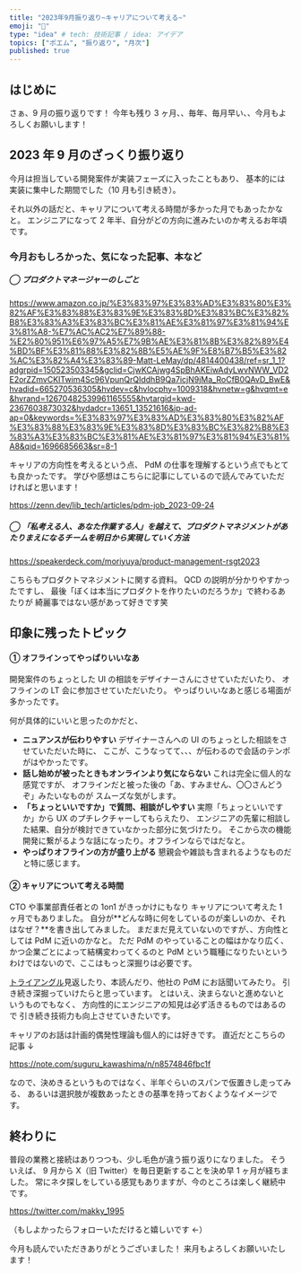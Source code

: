 ```yaml
---
title: "2023年9月振り返り~キャリアについて考える~"
emoji: "🍁"
type: "idea" # tech: 技術記事 / idea: アイデア
topics: ["ポエム", "振り返り", "月次"]
published: true
---
```


## はじめに

さぁ、9 月の振り返りです！
今年も残り 3 ヶ月、、毎年、毎月早い、、今月もよろしくお願いします！

## 2023 年 9 月のざっくり振り返り

今月は担当している開発案件が実装フェーズに入ったこともあり、
基本的には実装に集中した期間でした（10 月も引き続き）。

それ以外の話だと、キャリアについて考える時間が多かった月でもあったかなと。
エンジニアになって 2 年半、自分がどの方向に進みたいのか考えるお年頃です。

### 今月おもしろかった、気になった記事、本など

##### ◯ プロダクトマネージャーのしごと

https://www.amazon.co.jp/%E3%83%97%E3%83%AD%E3%83%80%E3%82%AF%E3%83%88%E3%83%9E%E3%83%8D%E3%83%BC%E3%82%B8%E3%83%A3%E3%83%BC%E3%81%AE%E3%81%97%E3%81%94%E3%81%A8-%E7%AC%AC2%E7%89%88-%E2%80%951%E6%97%A5%E7%9B%AE%E3%81%8B%E3%82%89%E4%BD%BF%E3%81%88%E3%82%8B%E5%AE%9F%E8%B7%B5%E3%82%AC%E3%82%A4%E3%83%89-Matt-LeMay/dp/4814400438/ref=sr_1_1?adgrpid=150523503345&gclid=CjwKCAjwg4SpBhAKEiwAdyLwvNWW_VD2E2orZZmvCKITwim4Sc96VpunQrQIddhB9Qa7icjN9jMa_RoCfB0QAvD_BwE&hvadid=665270536305&hvdev=c&hvlocphy=1009318&hvnetw=g&hvqmt=e&hvrand=12670482539961165555&hvtargid=kwd-2367603873032&hydadcr=13651_13521616&jp-ad-ap=0&keywords=%E3%83%97%E3%83%AD%E3%83%80%E3%82%AF%E3%83%88%E3%83%9E%E3%83%8D%E3%83%BC%E3%82%B8%E3%83%A3%E3%83%BC%E3%81%AE%E3%81%97%E3%81%94%E3%81%A8&qid=1696685663&sr=8-1

キャリアの方向性を考えるという点、
PdM の仕事を理解するという点でもとても良かったです。
学びや感想はこちらに記事にしているので読んでみていただければと思います！

https://zenn.dev/lib_tech/articles/pdm-job_2023-09-24

##### ◯ 「私考える人、あなた作業する人」を越えて、プロダクトマネジメントがあたりまえになるチームを明日から実現していく方法

https://speakerdeck.com/moriyuya/product-management-rsgt2023

こちらもプロダクトマネジメントに関する資料。
QCD の説明が分かりやすかったですし、
最後「ぼくは本当にプロダクトを作りたいのだろうか」で終わるあたりが
綺麗事ではない感があって好きです笑

## 印象に残ったトピック

#### ① オフラインってやっぱりいいなあ

開発案件のちょっとした UI の相談をデザイナーさんにさせていただいたり、
オフラインの LT 会に参加させていただいたり。
やっぱりいいなあと感じる場面が多かったです。

何が具体的にいいと思ったのかだと、

- **ニュアンスが伝わりやすい**
  デザイナーさんへの UI のちょっとした相談をさせていただいた時に、
  ここが、こうなってて、、、が伝わるので会話のテンポがはやかったです。
- **話し始めが被ったときもオンラインより気にならない**
  これは完全に個人的な感覚ですが、
  オフラインだと被った後の「あ、すみません、〇〇さんどうぞ」みたいなものが
  スムーズな気がします。
- **「ちょっといいですか」で質問、相談がしやすい**
  実際「ちょっといいですか」から UX のプチレクチャーしてもらえたり、
  エンジニアの先輩に相談した結果、自分が検討できていなかった部分に気づけたり。
  そこから次の機能開発に繋がるような話になったり。オフラインならではだなと。
- **やっぱりオフラインの方が盛り上がる**
  懇親会や雑談も含まれるようなものだと特に感じます。

#### ② キャリアについて考える時間

CTO や事業部責任者との 1on1 がきっかけにもなり
キャリアについて考えた 1 ヶ月でもありました。
自分が**どんな時に何をしているのが楽しいのか、それはなぜ？**を書き出してみました。
まだまだ見えていないのですが、、方向性としては PdM に近いのかなと。
ただ PdM のやっていることの幅はかなり広く、かつ企業ごとによって結構変わってくるのと
PdM という職種になりたいというわけではないので、ここはもっと深掘りは必要です。

[トライアングル](https://ninjinkun.hatenablog.com/entry/the-product-management-triangle-ja)見返したり、本読んだり、他社の PdM にお話聞いてみたり。
引き続き深掘っていけたらと思っています。
とはいえ、決まらないと進めないというものでもなく、
方向性的にエンジニアの知見は必ず活きるものではあるので
引き続き技術力も向上させていきたいです。

キャリアのお話は計画的偶発性理論も個人的には好きです。
直近だとこちらの記事 ↓

https://note.com/suguru_kawashima/n/n8574846fbc1f

なので、決めきるというものではなく、半年ぐらいのスパンで仮置きし走ってみる、
あるいは選択肢が複数あったときの基準を持っておくようなイメージです。

## 終わりに

普段の業務と接続はありつつも、少し毛色が違う振り返りになりました。
そういえば、 9 月から X（旧 Twitter）を毎日更新することを決め早 1 ヶ月が経ちました。
常にネタ探しをしている感覚もありますが、今のところは楽しく継続中です。

https://twitter.com/makky_1995

（もしよかったらフォローいただけると嬉しいです ←）

今月も読んでいただきありがとうございました！
来月もよろしくお願いいたします！
